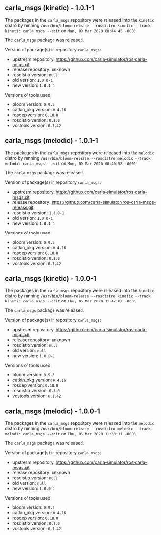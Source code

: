 ## carla_msgs (kinetic) - 1.0.1-1

The packages in the `carla_msgs` repository were released into the `kinetic` distro by running `/usr/bin/bloom-release --rosdistro kinetic --track kinetic carla_msgs --edit` on `Mon, 09 Mar 2020 08:44:45 -0000`

The `carla_msgs` package was released.

Version of package(s) in repository `carla_msgs`:

- upstream repository: https://github.com/carla-simulator/ros-carla-msgs.git
- release repository: unknown
- rosdistro version: `null`
- old version: `1.0.0-1`
- new version: `1.0.1-1`

Versions of tools used:

- bloom version: `0.9.3`
- catkin_pkg version: `0.4.16`
- rosdep version: `0.18.0`
- rosdistro version: `0.8.0`
- vcstools version: `0.1.42`


## carla_msgs (melodic) - 1.0.1-1

The packages in the `carla_msgs` repository were released into the `melodic` distro by running `/usr/bin/bloom-release --rosdistro melodic --track melodic carla_msgs --edit` on `Mon, 09 Mar 2020 08:40:58 -0000`

The `carla_msgs` package was released.

Version of package(s) in repository `carla_msgs`:

- upstream repository: https://github.com/carla-simulator/ros-carla-msgs.git
- release repository: https://github.com/carla-simulator/ros-carla-msgs-release.git
- rosdistro version: `1.0.0-1`
- old version: `1.0.0-1`
- new version: `1.0.1-1`

Versions of tools used:

- bloom version: `0.9.3`
- catkin_pkg version: `0.4.16`
- rosdep version: `0.18.0`
- rosdistro version: `0.8.0`
- vcstools version: `0.1.42`


## carla_msgs (kinetic) - 1.0.0-1

The packages in the `carla_msgs` repository were released into the `kinetic` distro by running `/usr/bin/bloom-release --rosdistro kinetic --track kinetic carla_msgs --edit` on `Thu, 05 Mar 2020 11:47:07 -0000`

The `carla_msgs` package was released.

Version of package(s) in repository `carla_msgs`:

- upstream repository: https://github.com/carla-simulator/ros-carla-msgs.git
- release repository: unknown
- rosdistro version: `null`
- old version: `null`
- new version: `1.0.0-1`

Versions of tools used:

- bloom version: `0.9.3`
- catkin_pkg version: `0.4.16`
- rosdep version: `0.18.0`
- rosdistro version: `0.8.0`
- vcstools version: `0.1.42`


## carla_msgs (melodic) - 1.0.0-1

The packages in the `carla_msgs` repository were released into the `melodic` distro by running `/usr/bin/bloom-release --rosdistro melodic --track melodic carla_msgs --edit` on `Thu, 05 Mar 2020 11:33:11 -0000`

The `carla_msgs` package was released.

Version of package(s) in repository `carla_msgs`:

- upstream repository: https://github.com/carla-simulator/ros-carla-msgs.git
- release repository: unknown
- rosdistro version: `null`
- old version: `null`
- new version: `1.0.0-1`

Versions of tools used:

- bloom version: `0.9.3`
- catkin_pkg version: `0.4.16`
- rosdep version: `0.18.0`
- rosdistro version: `0.8.0`
- vcstools version: `0.1.42`



